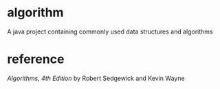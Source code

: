 # algorithm
A java project containing commonly used data structures and algorithms

# reference
*Algorithms, 4th Edition* by Robert Sedgewick and Kevin Wayne